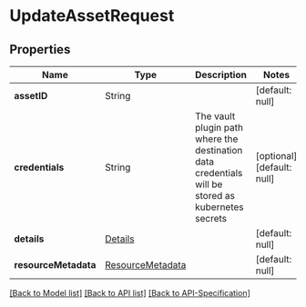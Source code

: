 # UpdateAssetRequest

## Properties
Name | Type | Description | Notes
------------ | ------------- | ------------- | -------------
**assetID** | String |  | [default: null]
**credentials** | String | The vault plugin path where the destination data credentials will be stored as kubernetes secrets | [optional] [default: null]
**details** | [Details](../Details) |  | [default: null]
**resourceMetadata** | [ResourceMetadata](../ResourceMetadata) |  | [default: null]

[[Back to Model list]](../README.md#documentation-for-models) [[Back to API list]](../README.md#documentation-for-api-endpoints) [[Back to API-Specification]](../README.md)

